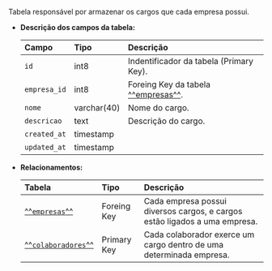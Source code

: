 Tabela responsável por armazenar os cargos que cada empresa possui.

- **Descrição dos campos da tabela:**

  | Campo        | Tipo        | Descrição                                        |
  | :----------- | :---------- | :----------------------------------------------- |
  | `id`         | int8        | Indentificador da tabela (Primary Key).          |
  | `empresa_id` | int8        | Foreing Key da tabela [^^empresas^^](#empresas). |
  | `nome`       | varchar(40) | Nome do cargo.                                   |
  | `descricao`  | text        | Descrição do cargo.                              |
  | `created_at` | timestamp   |                                                  |
  | `updated_at` | timestamp   |                                                  |

- **Relacionamentos:**

  | Tabela                                | Tipo        | Descrição                                                                  |
  | :------------------------------------ | :---------- | :------------------------------------------------------------------------- |
  | [^^`empresas`^^](#empresas)           | Foreing Key | Cada empresa possui diversos cargos, e cargos estão ligados a uma empresa. |
  | [^^`colaboradores`^^](#colaboradores) | Primary Key | Cada colaborador exerce um cargo dentro de uma determinada empresa.        |